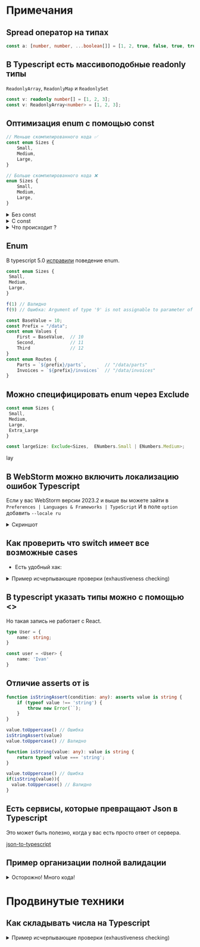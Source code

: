 # Примечания

## Spread оператор на типах
``` ts
const a: [number, number, ...boolean[]] = [1, 2, true, false, true, true];
```


## В Typescript есть массивоподобные readonly типы
`ReadonlyArray`, `ReadonlyMap` и `ReadonlySet` 

``` ts
const v: readonly number[] = [1, 2, 3];
const v: ReadonlyArray<number> = [1, 2, 3];
```

## Оптимизация enum с помощью const
``` ts
// Меньше скомпилированного кода ✅
const enum Sizes {
    Small,
    Medium,
    Large,
}

// Больше скомпилированного кода ❌ 
enum Sizes {
    Small,
    Medium,
    Large,
}
```

<details>
  <summary>Без const</summary>

``` ts
enum Sizes {
    Small,
    Medium,
    Large,
}

const coffee = {
    name: 'Espresso',
    size: Sizes.Small,
};
```
Компилируется в

``` js
var Sizes;
(function (Sizes) {
    Sizes[Sizes["Small"] = 0] = "Small";
    Sizes[Sizes["Medium"] = 1] = "Medium";
    Sizes[Sizes["Large"] = 2] = "Large";
})(Sizes || (Sizes = {}));
var coffee = {
    name: 'Espresso',
    size: Sizes.Small,
};
```
</details>


<details>
  <summary>C const</summary>

``` ts
const enum Sizes {
    Small,
    Medium,
    Large,
}

const coffee = {
    name: 'Espresso',
    size: Sizes.Small,
};
```

Компилируется в

``` js
var coffee = {
name: 'Espresso',
size: 0 /* Sizes.Small */,
};
```
</details>


<details>
  <summary>Что происходит ?</summary>

Перечисления также создают [обратное сопоставление](https://www.typescriptlang.org/docs/handbook/enums.html#reverse-mappings)

Это означает, что мы можем взять значение свойства Enum и передать его самому Enum:

``` ts
const coffee = {
  name: 'Espresso',
  size: Sizes[Sizes.Small], // возвращает 'Small'
};
```

или

``` ts
enum PrintMedia {
  Newspaper = 1,
  Newsletter,
  Magazine,
  Book
}

PrintMedia.Magazine;   // возвращает  3
PrintMedia["Magazine"];// возвращает  3
PrintMedia[3];         // возвращает  Magazine
```

</details>

## Enum

В typescript 5.0 [исправили](https://github.com/microsoft/TypeScript/pull/50528) поведение enum.

``` ts
const enum Sizes {
 Small,
 Medium,
 Large,
}

f(1) // Валидно
f(9) // Ошибка: Argument of type '9' is not assignable to parameter of type 'Sizes'.

```

``` ts
const BaseValue = 10;
const Prefix = "/data";
const enum Values {
    First = BaseValue,  // 10
    Second,             // 11
    Third               // 12
}
const enum Routes {
    Parts = `${prefix}/parts`,       // "/data/parts"
    Invoices = `${prefix}/invoices`  // "/data/invoices"
}
```

## Можно специфицировать enum через Exclude
``` ts
const enum Sizes {
 Small,
 Medium,
 Large,
 Extra_Large
}

const largeSize: Exclude<Sizes,  ENumbers.Small | ENumbers.Medium>;
``` 
lay
## В WebStorm можно включить локализацию ошибок Typescript

Если у вас WebStorm версии 2023.2 и выше вы можете зайти в 
`Preferences | Languages & Frameworks | TypeScript` 
И в поле `option` добавить `--locale ru`

<details>
  <summary>Скриншот</summary>

![Preferences | Languages & Frameworks | TypeScript в поле option --locale ru](https://blog.jetbrains.com/wp-content/uploads/2023/06/Pretty-typeLocale.png)
</details>


## Как проверить что switch имеет все возможные cases

- Есть удобный хак:

<details>
  <summary>Пример исчерпывающие проверки (exhaustiveness checking)</summary>

Пишем специальную функцию.
``` ts
function assertUnreachable(x: never): never {
    throw new Error("Didn't expect to get here");
}
```

И далее

``` ts
enum Color {
    Red,
    Green,
    Blue
}

function getColorName(c: Color): string {
    switch(c) {
        case Color.Red:
            return 'red';
        case Color.Green:
            return 'green';
    }
    return assertUnreachable(c); // Type "Color.Blue" is not assignable to type "never"
}
```

Суть хака в том что переменной типа `never` нельзя присваивать значения.
Проверка будет только в том случае если код достижим.

``` ts
function getColorName(c: Color): string {
  switch (c) {
    case Color.Red:
      return "red";
    case Color.Green:
      return "green";
    // Forgot about Blue
    default:
      const exhaustiveCheck: never = c;
      throw new Error(`Unhandled color case: ${exhaustiveCheck}`);
  }
}
```

</details>



## В typescript указать типы можно с помощью <>

Но такая запись не работает с React. 

``` ts
type User = {
    name: string;
}

const user = <User> {
    name: 'Ivan'
}
```

## Отличие asserts от is

``` ts
function isStringAssert(condition: any): asserts value is string {
    if (typeof value !== 'string') {
        throw new Error(``);
    }
}

value.toUppercase() // Ошибка
isStringAssert(value)
value.toUppercase() // Валидно
```

``` ts
function isString(value: any): value is string {
    return typeof value === 'string';
}

value.toUppercase() // Ошибка
if(isString(value)){
  value.toUppercase() // Валидно
}
```

## Есть сервисы, которые превращают Json в Typescript

Это может быть полезно, когда у вас есть просто ответ от сервера.

[json-to-typescript](https://transform.tools/json-to-typescript)

## Пример организации полной валидации

<details>
  <summary>Осторожно! Много кода!</summary>

``` ts
enum Gender {
    MALE = 'male',
    FEMALE = 'female'
}

function isGender(value: unknown): value is Gender {
    // Так можно достать значения из неконстантного enum
    return Object.values(Gender).includes(value as Gender);
}

// удобная функция
function isObjectSimilarToType<T>(
  value: unknown,
): value is Record<keyof T, unknown> {
  return typeof value === "object" && value !== null;
}



function isUser(value: unknown): value is User {
    if (!isObjectSimilarToType<User>(value)) {
        console.error('Ошибка: значение не является объектом типа User.');
        return false;
    }
    
    // Теперь value у нас с такими же ключами как User, но у них типы unknown
    
    const checks: { [key in keyof User]: () => boolean } = {
        // Если мы забудем проверить какое-либо поле - типизация будет ругаться
        id: () => typeof value.id === 'number',
        firstName: () => typeof value.firstName === 'string',
        lastName: () => typeof value.lastName === 'string',
        maidenName: () => typeof value.maidenName === 'string',
        age: () => typeof value.age === 'number',
        gender: () => isGender(value.gender),
        email: () => typeof value.email === 'string',
        phone: () => typeof value.phone === 'string',
        username: () => typeof value.username === 'string',
        password: () => typeof value.password === 'string',
        birthDate: () => isDateYYYYMMDD(value.birthDate),
        image: () => typeof value.image === 'string',
        bloodGroup: () => isBloodGroup(value.bloodGroup),
        height: () => typeof value.height === 'number',
        weight: () => typeof value.weight === 'number',
        eyeColor: () => typeof value.eyeColor === 'string',
        domain: () => typeof value.domain === 'string',
        ip: () => isIPv4(value.ip),
        address: () => isAddress(value.address),
        macAddress: () => isMacAddress(value.macAddress),
        university: () => typeof value.university === 'string',
        bank: () => isBank(value.bank),
        company: () => isCompany(value.company),
        ein: () => isEIN(value.ein),
        ssn: () => isSSN(value.ssn),
        userAgent: () => typeof value.userAgent === 'string',
        hair: () => isHair(value.hair)
    };

    for (const key in checks) {
        if (!checks[key as keyof User]()) {
            console.error(`Ошибка: поле '${key}' не соответствует ожидаемому типу. Текущее значение:`, value[key as keyof User]);
            return false;
        }
    }

    return true;
}
```

</details>

# Продвинутые техники

## Как складывать числа на Typescript

<details>
  <summary>Пример исчерпывающие проверки (exhaustiveness checking)</summary>

``` ts
type Sum<
A extends number, 
B extends number, 
Ac1 extends number[] = [], 
Ac2 extends number[] = []> =
    A extends Ac1['length']
        ?  B extends Ac2['length']
            ? [...Ac1, ...Ac2]['length']
            : Sum<A, B, Ac1, [...Ac2, 0]>
        : Sum<A, B, [...Ac1, 0], Ac2>


const value_2: Sum<1, 1> = 2;
const value_25: Sum<10, 115> = 125;
```

</ details>
